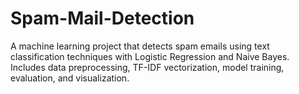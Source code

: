 # Spam-Mail-Detection
A machine learning project that detects spam emails using text classification techniques with Logistic Regression and Naive Bayes. Includes data preprocessing, TF-IDF vectorization, model training, evaluation, and visualization.
